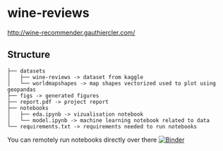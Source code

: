 # wine-reviews

http://wine-recommender.gauthiercler.com/


## Structure
```
├── datasets
│   ├── wine-reviews -> dataset from kaggle 
│   └── worldmapshapes -> map shapes vectorized used to plot using geopandas
├── figs -> generated figures
├── report.pdf -> project report
├── notebooks
│   ├── eda.ipynb -> vizualisation notebook
│   └── model.ipynb -> machine learning notebook related to data
└── requirements.txt -> requirements needed to run notebooks
```


You can remotely run notebooks directly over there [![Binder](https://mybinder.org/badge_logo.svg)](https://mybinder.org/v2/gh/gauthiercler/wine-reviews/master)
